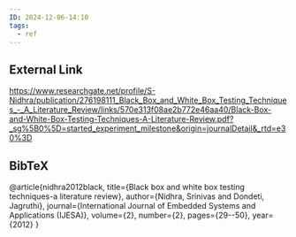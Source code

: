 ```yaml
---
ID: 2024-12-06-14:10
tags:
  - ref
---
```

## External Link

https://www.researchgate.net/profile/S-Nidhra/publication/276198111_Black_Box_and_White_Box_Testing_Techniques_-_A_Literature_Review/links/570e313f08ae2b772e46aa40/Black-Box-and-White-Box-Testing-Techniques-A-Literature-Review.pdf?_sg%5B0%5D=started_experiment_milestone&origin=journalDetail&_rtd=e30%3D
## BibTeX

@article{nidhra2012black,
  title={Black box and white box testing techniques-a literature review},
  author={Nidhra, Srinivas and Dondeti, Jagruthi},
  journal={International Journal of Embedded Systems and Applications (IJESA)},
  volume={2},
  number={2},
  pages={29--50},
  year={2012}
}